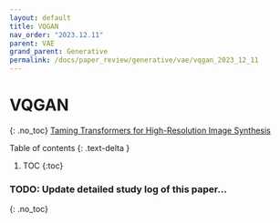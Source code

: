 ```yaml
---
layout: default
title: VQGAN
nav_order: "2023.12.11"
parent: VAE
grand_parent: Generative
permalink: /docs/paper_review/generative/vae/vqgan_2023_12_11
---
```


# **VQGAN**
{: .no_toc}
[Taming Transformers for High-Resolution Image Synthesis](https://arxiv.org/abs/2012.09841)

Table of contents
{: .text-delta }
1. TOC
{:toc}

### **TODO**: Update detailed study log of this paper...
{: .no_toc}